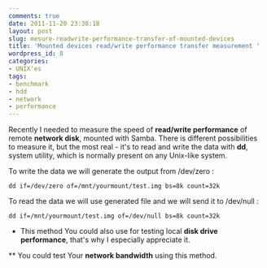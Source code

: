 ```yaml
---
comments: true
date: 2011-11-20 23:38:18
layout: post
slug: mesure-readwrite-performance-transfer-of-mounted-devices
title: 'Mounted devices read/write performance transfer measurement '
wordpress_id: 8
categories:
- UNIX'es
tags:
- benchmark
- hdd
- network
- performance
---
```


Recently I needed to measure the speed of **read/write performance** of remote **network disk**, mounted with Samba. There is different possibilities to measure it, but the most real - it's to read and write the data with **dd**, system utility, which is normally present on any Unix-like system.

To write the data we will generate the output from /dev/zero :

`dd if=/dev/zero of=/mnt/yourmount/test.img bs=8k count=32k`

To read the data we will use generated file and we will send it to /dev/null :

`dd if=/mnt/yourmount/test.img of=/dev/null bs=8k count=32k`

* This method You could also use for testing local **disk drive performance**, that's why I especially appreciate it.

** You could test Your **network bandwidth** using this method.
